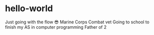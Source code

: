 # hello-world
Just going with the flow 😎
Marine Corps Combat vet
Going to school to finish my AS in computer programming 
Father of 2 

